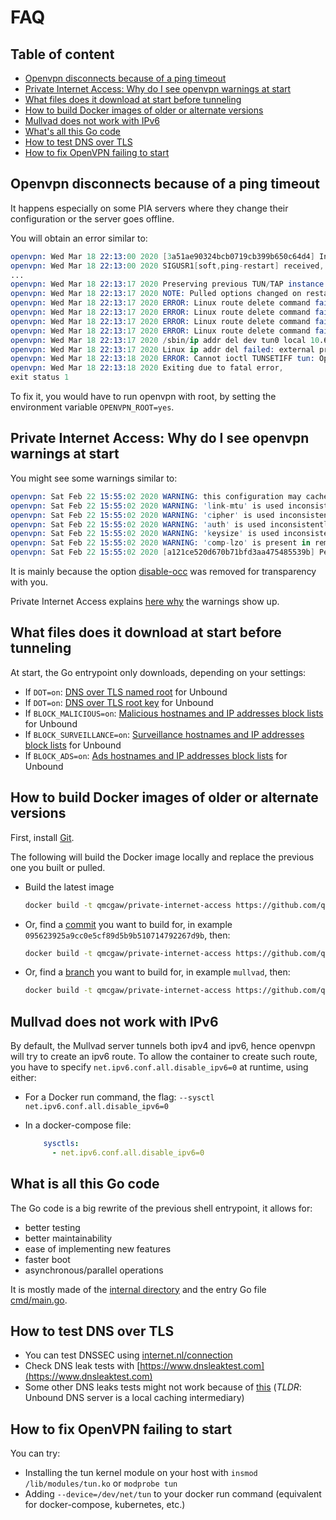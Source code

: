 # FAQ

## Table of content

- [Openvpn disconnects because of a ping timeout](#Openvpn-disconnects-because-of-a-ping-timeout)
- [Private Internet Access: Why do I see openvpn warnings at start](#Private-Internet-Access:-Why-do-I-see-openvpn-warnings-at-start)
- [What files does it download at start before tunneling](What-files-does-it-download-at-start-before-tunneling)
- [How to build Docker images of older or alternate versions](How-to-build-Docker-images-of-older-or-alternate-versions)
- [Mullvad does not work with IPv6](#Mullvad-does-not-work-with-IPv6)
- [What's all this Go code](#What-is-all-this-Go-code)
- [How to test DNS over TLS](#How-to-test-DNS-over-TLS)
- [How to fix OpenVPN failing to start](#How-to-fix-OpenVPN-failing-to-start)

## Openvpn disconnects because of a ping timeout

It happens especially on some PIA servers where they change their configuration or the server goes offline.

You will obtain an error similar to:

```s
openvpn: Wed Mar 18 22:13:00 2020 [3a51ae90324bcb0719cb399b650c64d4] Inactivity timeout (--ping-restart), restarting,
openvpn: Wed Mar 18 22:13:00 2020 SIGUSR1[soft,ping-restart] received, process restarting,
...
openvpn: Wed Mar 18 22:13:17 2020 Preserving previous TUN/TAP instance: tun0,
openvpn: Wed Mar 18 22:13:17 2020 NOTE: Pulled options changed on restart, will need to close and reopen TUN/TAP device.,
openvpn: Wed Mar 18 22:13:17 2020 ERROR: Linux route delete command failed: external program exited with error status: 2,
openvpn: Wed Mar 18 22:13:17 2020 ERROR: Linux route delete command failed: external program exited with error status: 2,
openvpn: Wed Mar 18 22:13:17 2020 ERROR: Linux route delete command failed: external program exited with error status: 2,
openvpn: Wed Mar 18 22:13:17 2020 ERROR: Linux route delete command failed: external program exited with error status: 2,
openvpn: Wed Mar 18 22:13:17 2020 /sbin/ip addr del dev tun0 local 10.6.11.6 peer 10.6.11.5,
openvpn: Wed Mar 18 22:13:17 2020 Linux ip addr del failed: external program exited with error status: 2,
openvpn: Wed Mar 18 22:13:18 2020 ERROR: Cannot ioctl TUNSETIFF tun: Operation not permitted (errno=1),
openvpn: Wed Mar 18 22:13:18 2020 Exiting due to fatal error,
exit status 1
```

To fix it, you would have to run openvpn with root, by setting the environment variable `OPENVPN_ROOT=yes`.

## Private Internet Access: Why do I see openvpn warnings at start

You might see some warnings similar to:

```s
openvpn: Sat Feb 22 15:55:02 2020 WARNING: this configuration may cache passwords in memory -- use the auth-nocache option to prevent this
openvpn: Sat Feb 22 15:55:02 2020 WARNING: 'link-mtu' is used inconsistently, local='link-mtu 1569', remote='link-mtu 1542'
openvpn: Sat Feb 22 15:55:02 2020 WARNING: 'cipher' is used inconsistently, local='cipher AES-256-CBC', remote='cipher BF-CBC'
openvpn: Sat Feb 22 15:55:02 2020 WARNING: 'auth' is used inconsistently, local='auth SHA256', remote='auth SHA1'
openvpn: Sat Feb 22 15:55:02 2020 WARNING: 'keysize' is used inconsistently, local='keysize 256', remote='keysize 128'
openvpn: Sat Feb 22 15:55:02 2020 WARNING: 'comp-lzo' is present in remote config but missing in local config, remote='comp-lzo'
openvpn: Sat Feb 22 15:55:02 2020 [a121ce520d670b71bfd3aa475485539b] Peer Connection Initiated with [AF_INET]xx.xx.xx.xx:1197
```

It is mainly because the option [disable-occ](https://openvpn.net/community-resources/reference-manual-for-openvpn-2-4/) was removed for transparency with you.

Private Internet Access explains [here why](https://www.privateinternetaccess.com/helpdesk/kb/articles/why-do-i-get-cipher-auth-warnings-when-i-connect) the warnings show up.

## What files does it download at start before tunneling

At start, the Go entrypoint only downloads, depending on your settings:

- If `DOT=on`: [DNS over TLS named root](https://github.com/qdm12/files/blob/master/named.root.updated) for Unbound
- If `DOT=on`: [DNS over TLS root key](https://github.com/qdm12/files/blob/master/root.key.updated) for Unbound
- If `BLOCK_MALICIOUS=on`: [Malicious hostnames and IP addresses block lists](https://github.com/qdm12/files) for Unbound
- If `BLOCK_SURVEILLANCE=on`: [Surveillance hostnames and IP addresses block lists](https://github.com/qdm12/files) for Unbound
- If `BLOCK_ADS=on`: [Ads hostnames and IP addresses block lists](https://github.com/qdm12/files) for Unbound

## How to build Docker images of older or alternate versions

First, install [Git](https://git-scm.com/).

The following will build the Docker image locally and replace the previous one you built or pulled.

- Build the latest image

    ```sh
    docker build -t qmcgaw/private-internet-access https://github.com/qdm12/private-internet-access-docker.git
    ```

- Or, find a [commit](https://github.com/qdm12/private-internet-access-docker/commits/master) you want to build for, in example `095623925a9cc0e5cf89d5b9b510714792267d9b`, then:

    ```sh
    docker build -t qmcgaw/private-internet-access https://github.com/qdm12/private-internet-access-docker.git#095623925a9cc0e5cf89d5b9b510714792267d9b
    ```

- Or, find a [branch](https://github.com/qdm12/private-internet-access-docker/branches) you want to build for, in example `mullvad`, then:

    ```sh
    docker build -t qmcgaw/private-internet-access https://github.com/qdm12/private-internet-access-docker.git#mullvad
    ```

## Mullvad does not work with IPv6

By default, the Mullvad server tunnels both ipv4 and ipv6, hence openvpn will try to create an
ipv6 route. To allow the container to create such route, you have to specify `net.ipv6.conf.all.disable_ipv6=0`
at runtime, using either:

- For a Docker run command, the flag: `--sysctl net.ipv6.conf.all.disable_ipv6=0`
- In a docker-compose file:

    ```yml
        sysctls:
          - net.ipv6.conf.all.disable_ipv6=0
    ```

## What is all this Go code

The Go code is a big rewrite of the previous shell entrypoint, it allows for:

- better testing
- better maintainability
- ease of implementing new features
- faster boot
- asynchronous/parallel operations

It is mostly made of the [internal directory](../internal) and the entry Go file [cmd/main.go](../cmd/main.go).

## How to test DNS over TLS

- You can test DNSSEC using [internet.nl/connection](https://www.internet.nl/connection/)
- Check DNS leak tests with [https://www.dnsleaktest.com](https://www.dnsleaktest.com)
- Some other DNS leaks tests might not work because of [this](https://github.com/qdm12/cloudflare-dns-server#verify-dns-connection) (*TLDR*: Unbound DNS server is a local caching intermediary)

## How to fix OpenVPN failing to start

You can try:

- Installing the tun kernel module on your host with `insmod /lib/modules/tun.ko` or `modprobe tun`
- Adding `--device=/dev/net/tun` to your docker run command (equivalent for docker-compose, kubernetes, etc.)
